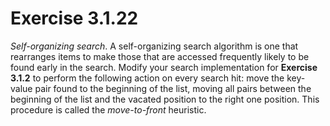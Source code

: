 # Exercise 3.1.22

*Self-organizing search*. A self-organizing search algorithm is one that
rearranges items to make those that are accessed frequently likely to be found
early in the search. Modify your search implementation for **Exercise 3.1.2**
to perform the following action on every search hit: move the key-value pair
found to the beginning of the list, moving all pairs between the beginning of the
list and the vacated position to the right one position. This procedure is called
the *move-to-front* heuristic.